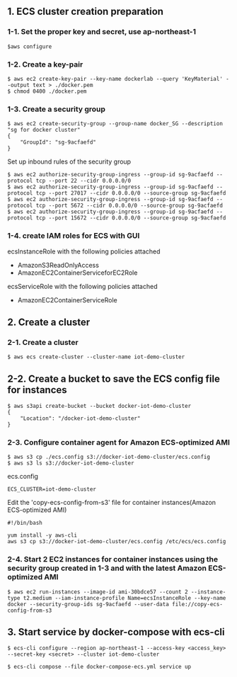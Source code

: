 ## 1. ECS cluster creation preparation

### 1-1. Set the proper key and secret, use ap-northeast-1
```
$aws configure
```

### 1-2. Create a key-pair
```
$ aws ec2 create-key-pair --key-name dockerlab --query 'KeyMaterial' --output text > ./docker.pem
$ chmod 0400 ./docker.pem
```

### 1-3. Create a security group
```
$ aws ec2 create-security-group --group-name docker_SG --description "sg for docker cluster"
{
    "GroupId": "sg-9acfaefd"
}
```

Set up inbound rules of the security group
```
$ aws ec2 authorize-security-group-ingress --group-id sg-9acfaefd --protocol tcp --port 22 --cidr 0.0.0.0/0
$ aws ec2 authorize-security-group-ingress --group-id sg-9acfaefd --protocol tcp --port 27017 --cidr 0.0.0.0/0 --source-group sg-9acfaefd
$ aws ec2 authorize-security-group-ingress --group-id sg-9acfaefd --protocol tcp --port 5672 --cidr 0.0.0.0/0 --source-group sg-9acfaefd
$ aws ec2 authorize-security-group-ingress --group-id sg-9acfaefd --protocol tcp --port 15672 --cidr 0.0.0.0/0 --source-group sg-9acfaefd
```

### 1-4. create IAM roles for ECS with GUI
ecsInstanceRole with the following policies attached
* AmazonS3ReadOnlyAccess
* AmazonEC2ContainerServiceforEC2Role

ecsServiceRole with the following policies attached
* AmazonEC2ContainerServiceRole

## 2. Create a cluster
### 2-1. Create a cluster
```
$ aws ecs create-cluster --cluster-name iot-demo-cluster
```

## 2-2. Create a bucket to save the ECS config file for instances
```
$ aws s3api create-bucket --bucket docker-iot-demo-cluster
{
    "Location": "/docker-iot-demo-cluster"
}
```

### 2-3. Configure container agent for Amazon ECS-optimized AMI
```
$ aws s3 cp ./ecs.config s3://docker-iot-demo-cluster/ecs.config
$ aws s3 ls s3://docker-iot-demo-cluster
```

ecs.config
```
ECS_CLUSTER=iot-demo-cluster
```

Edit the 'copy-ecs-config-from-s3' file for container instances(Amazon ECS-optimized AMI)
```
#!/bin/bash

yum install -y aws-cli
aws s3 cp s3://docker-iot-demo-cluster/ecs.config /etc/ecs/ecs.config
```

### 2-4. Start 2 EC2 instances for container instances using the security group created in 1-3 and with the latest Amazon ECS-optimized AMI
```
$ aws ec2 run-instances --image-id ami-30bdce57 --count 2 --instance-type t2.medium --iam-instance-profile Name=ecsInstanceRole --key-name docker --security-group-ids sg-9acfaefd --user-data file://copy-ecs-config-from-s3
```

## 3. Start service by docker-compose with ecs-cli
```
$ ecs-cli configure --region ap-northeast-1 --access-key <access_key> --secret-key <secret> --cluster iot-demo-cluster
```

```
$ ecs-cli compose --file docker-compose-ecs.yml service up
```
